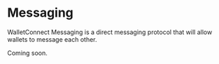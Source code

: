 # Messaging

WalletConnect Messaging is a direct messaging protocol that will allow wallets to message each other.

Coming soon.

